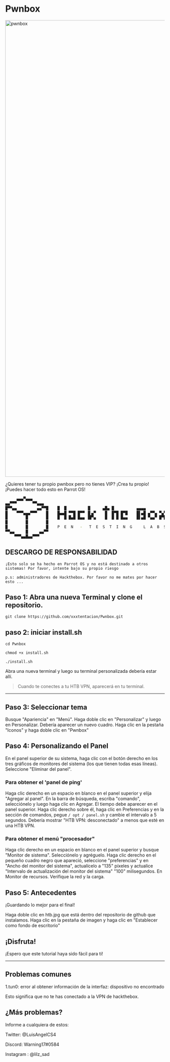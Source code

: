 # Pwnbox

<img width="1440" alt="pwnbox" src="https://user-images.githubusercontent.com/55423513/85961641-d9886f00-b979-11ea-9872-acc348762767.png">


¿Quieres tener tu propio pwnbox pero no tienes VIP?
¡Crea tu propio!
¡Puedes hacer todo esto en Parrot OS!

```bash
     ▄▄▄▀▄▄▄
▄▄▀▀▀       ▀▀▄▄▄
█▀▀▄▄         ▄▄▀▀█    █  █         ▐▌     ▄█▄ █          ▄▄▄▄
█    ▀▀▀▄▄▄▀▀▀    █    █▄▄█ ▀▀█ █▀▀ ▐▌▄▀    █  █▀█ █▀█    █▌▄█ ▄▀▀▄ ▀▄▀
█        █        █    █  █ █▄█ █▄▄ ▐█▀▄    █  █ █ █▄▄    █▌▄█ ▀▄▄▀ █▀█
█        █        █
█        █        █    P  E  N   -   T  E  S  T  I  N  G     L  A  B  S
▀▀▄▄     █     ▄▄▀▀
    ▀▀▀▄▄█▄▄▀▀▀
```
## DESCARGO DE RESPONSABILIDAD
`¡Esto solo se ha hecho en Parrot OS y no está destinado a otros sistemas! Por favor, intente bajo su propio riesgo`

`p.s: administradores de Hackthebox. Por favor no me mates por hacer esto ... `

## Paso 1: Abra una nueva Terminal y clone el repositorio.

`git clone https://github.com/xxxtentacion/Pwnbox.git`

## paso 2: iniciar install.sh

`cd Pwnbox`

`chmod +x install.sh`

`./install.sh`

Abra una nueva terminal y luego su terminal personalizada debería estar allí.

> Cuando te conectes a tu HTB VPN, aparecerá en tu terminal.
---
## Paso 3: Seleccionar tema

Busque "Apariencia" en "Menú". Haga doble clic en "Personalizar" y luego en Personalizar. Debería aparecer un nuevo cuadro. Haga clic en la pestaña "Iconos" y haga doble clic en "Pwnbox"


## Paso 4: Personalizando el Panel

En el panel superior de su sistema, haga clic con el botón derecho en los tres gráficos de monitores del sistema (los que tienen todas esas líneas). Seleccione "Eliminar del panel".

### Para obtener el 'panel de ping'

Haga clic derecho en un espacio en blanco en el panel superior y elija "Agregar al panel". En la barra de búsqueda, escriba "comando", selecciónelo y luego haga clic en Agregar. El tiempo debe aparecer en el panel superior. Haga clic derecho sobre él, haga clic en Preferencias y en la sección de comandos, pegue `/ opt / panel.sh` y cambie el intervalo a 5 segundos. Debería mostrar "HTB VPN: desconectado" a menos que esté en una HTB VPN.

### Para obtener el menú "procesador"

Haga clic derecho en un espacio en blanco en el panel superior y busque "Monitor de sistema". Selecciónelo y agréguelo. Haga clic derecho en el pequeño cuadro negro que apareció, seleccione "preferencias" y en "Ancho del monitor del sistema", actualícelo a "135" píxeles y actualice "Intervalo de actualización del monitor del sistema" "100" milisegundos. En Monitor de recursos. Verifique la red y la carga.

## Paso 5: Antecedentes

¡Guardando lo mejor para el final!

Haga doble clic en htb.jpg que está dentro del repositorio de github que instalamos. Haga clic en la pestaña de imagen y haga clic en "Establecer como fondo de escritorio"

## ¡Disfruta!

¡Espero que este tutorial haya sido fácil para ti!

---

## Problemas comunes
1.tun0: error al obtener información de la interfaz: dispositivo no encontrado

Esto significa que no te has conectado a la VPN de hackthebox.

## ¿Más problemas?

Informe a cualquiera de estos:

Twitter: @LuisAngelCS4

Discord: Warning17#0584

Instagram : @lilz_sad
